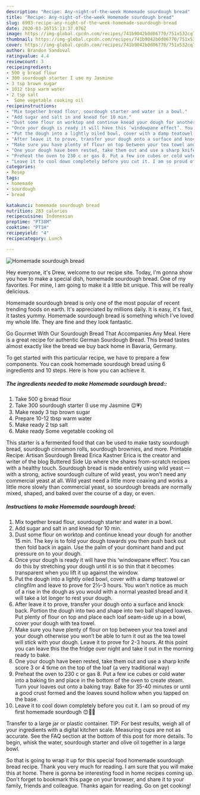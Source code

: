 ```yaml
---
description: "Recipe: Any-night-of-the-week Homemade sourdough bread"
title: "Recipe: Any-night-of-the-week Homemade sourdough bread"
slug: 6993-recipe-any-night-of-the-week-homemade-sourdough-bread
date: 2020-03-26T15:13:37.076Z
image: https://img-global.cpcdn.com/recipes/741b9042b0d06770/751x532cq70/homemade-sourdough-bread-recipe-main-photo.jpg
thumbnail: https://img-global.cpcdn.com/recipes/741b9042b0d06770/751x532cq70/homemade-sourdough-bread-recipe-main-photo.jpg
cover: https://img-global.cpcdn.com/recipes/741b9042b0d06770/751x532cq70/homemade-sourdough-bread-recipe-main-photo.jpg
author: Brandon Sandoval
ratingvalue: 4.4
reviewcount: 3
recipeingredient:
- 500 g bread flour
- 300 sourdough starter I use my Jasmine 
- 3 tsp brown sugar
- 1012 tbsp warm water
- 2 tsp salt
-  Some vegetable cooking oil
recipeinstructions:
- "Mix together bread flour, sourdough starter and water in a bowl."
- "Add sugar and salt in and knead for 10 min."
- "Dust some flour on worktop and continue knead your dough for another 15 min. The key is to fold your dough towards you then push back out then fold back in again. Use the palm of your dominant hand and put pressure on to your dough."
- "Once your dough is ready it will have this ‘windowpane effect’. You can do this by stretching your dough until it is so thin that it becomes transparent when you lift it up against the window."
- "Put the dough into a lightly oiled bowl, cover with a damp teatowel or clingfilm and leave to prove for 2½–3 hours. You won&#39;t notice as much of a rise in the dough as you would with a normal yeasted bread and it will take a lot longer to rest your dough."
- "After leave it to prove, transfer your dough onto a surface and knock back. Portion the dough into two and shape into two ball shaped loaves. Put plenty of flour on top and place each loaf seam-side up in a bowl, cover your dough with tea towel."
- "Make sure you have plenty of flour on top between your tea towel and your dough otherwise you won’t be able to turn it out as the tea towel will stick with your dough. Leave it to prove for 2-3 hours. At this point you can leave this the the fridge over night and take it out in the morning ready to bake."
- "One your dough have been rested, take them out and use a sharp knife score 3 or 4 tkme on the top of the loaf (a very traditional way)"
- "Preheat the oven to 230 c or gas 8. Put a few ice cubes or cold water into a baking tin and place in the bottom of the oven to create steam. Turn your loaves out onto a baking tray. Bake for 35-40 minutes or until a good crust formed and the loaves sound hollow when you tapped on the base."
- "Leave it to cool down completely before you cut it. I am so proud of my first homemade sourdough 😊🐾🍞"
categories:
- Resep
tags:
- homemade
- sourdough
- bread

katakunci: homemade sourdough bread
nutrition: 283 calories
recipecuisine: Indonesian
preptime: "PT38M"
cooktime: "PT1H"
recipeyield: "4"
recipecategory: Lunch

---
```



![Homemade sourdough bread](https://img-global.cpcdn.com/recipes/741b9042b0d06770/751x532cq70/homemade-sourdough-bread-recipe-main-photo.jpg)

Hey everyone, it's Drew, welcome to our recipe site. Today, I'm gonna show you how to make a special dish, homemade sourdough bread. One of my favorites. For mine, I am going to make it a little bit unique. This will be really delicious.

Homemade sourdough bread is only one of the most popular of recent trending foods on earth. It's appreciated by millions daily. It is easy, it's fast, it tastes yummy. Homemade sourdough bread is something which I've loved my whole life. They are fine and they look fantastic.

Go Gourmet With Our Sourdough Bread That Accompanies Any Meal. Here is a great recipe for authentic German Sourdough Bread. This bread tastes almost exactly like the bread we buy back home in Bavaria, Germany.


To get started with this particular recipe, we have to prepare a few components. You can cook homemade sourdough bread using 6 ingredients and 10 steps. Here is how you can achieve it.

##### The ingredients needed to make Homemade sourdough bread::

1. Take 500 g bread flour
1. Take 300 sourdough starter (I use my Jasmine 😉💗)
1. Make ready 3 tsp brown sugar
1. Prepare 10-12 tbsp warm water
1. Make ready 2 tsp salt
1. Make ready  Some vegetable cooking oil


This starter is a fermented food that can be used to make tasty sourdough bread, sourdough cinnamon rolls, sourdough brownies, and more. Printable Recipe: Artisan Sourdough Bread Erica Kastner Erica is the creator and writer of the blog Buttered Side Up where she shares from-scratch recipes with a healthy touch. Sourdough bread is made entirely using wild yeast — with a strong, active sourdough culture of wild yeast, you won&#39;t need any commercial yeast at all. Wild yeast need a little more coaxing and works a little more slowly than commercial yeast, so sourdough breads are normally mixed, shaped, and baked over the course of a day, or even. 

##### Instructions to make Homemade sourdough bread:

1. Mix together bread flour, sourdough starter and water in a bowl.
1. Add sugar and salt in and knead for 10 min.
1. Dust some flour on worktop and continue knead your dough for another 15 min. The key is to fold your dough towards you then push back out then fold back in again. Use the palm of your dominant hand and put pressure on to your dough.
1. Once your dough is ready it will have this ‘windowpane effect’. You can do this by stretching your dough until it is so thin that it becomes transparent when you lift it up against the window.
1. Put the dough into a lightly oiled bowl, cover with a damp teatowel or clingfilm and leave to prove for 2½–3 hours. You won&#39;t notice as much of a rise in the dough as you would with a normal yeasted bread and it will take a lot longer to rest your dough.
1. After leave it to prove, transfer your dough onto a surface and knock back. Portion the dough into two and shape into two ball shaped loaves. Put plenty of flour on top and place each loaf seam-side up in a bowl, cover your dough with tea towel.
1. Make sure you have plenty of flour on top between your tea towel and your dough otherwise you won’t be able to turn it out as the tea towel will stick with your dough. Leave it to prove for 2-3 hours. At this point you can leave this the the fridge over night and take it out in the morning ready to bake.
1. One your dough have been rested, take them out and use a sharp knife score 3 or 4 tkme on the top of the loaf (a very traditional way)
1. Preheat the oven to 230 c or gas 8. Put a few ice cubes or cold water into a baking tin and place in the bottom of the oven to create steam. Turn your loaves out onto a baking tray. Bake for 35-40 minutes or until a good crust formed and the loaves sound hollow when you tapped on the base.
1. Leave it to cool down completely before you cut it. I am so proud of my first homemade sourdough 😊🐾🍞


Transfer to a large jar or plastic container. TIP: For best results, weigh all of your ingredients with a digital kitchen scale. Measuring cups are not as accurate. See the FAQ section at the bottom of this post for more details. To begin, whisk the water, sourdough starter and olive oil together in a large bowl. 

So that is going to wrap it up for this special food homemade sourdough bread recipe. Thank you very much for reading. I am sure that you will make this at home. There is gonna be interesting food in home recipes coming up. Don't forget to bookmark this page on your browser, and share it to your family, friends and colleague. Thanks again for reading. Go on get cooking!
